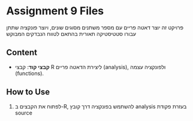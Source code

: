 # Assignment 9 Files 
פרויקט זה יוצר דאטה פריים עם מספר משתנים מסוגים שונים, ויוצר פונקציה שתתן עבורו סטטיסטיקה תאורית בהתאם לטווח הנבדקים המבוקש

## Content
- **קבצי קוד**: קבצי R ליצירת הדאטה פריים (analysis), ולפונקציה עצמה (functions).  

 

## How to Use
1. לפתוח את הקבצים ב-R, להשתמש בפונקציה דרך קובץ analysis בעזרת פקודת source 


